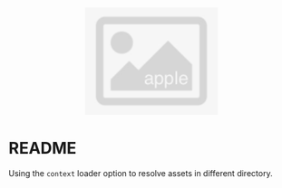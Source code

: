 <div align="center">
  <img src="images/logo.png" alt="tempura" height="190" />
</div>

# README

Using the `context` loader option to resolve assets in different directory.
